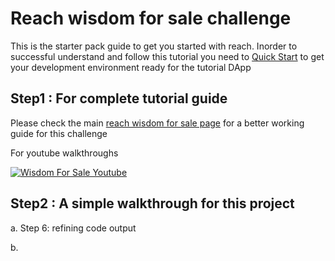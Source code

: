 # Reach wisdom for sale challenge

This is the starter pack guide to get you started with reach. Inorder to successful understand and follow this tutorial you need to [Quick Start](https://docs.reach.sh/quickstart/#quickstart) to get your development environment ready for the tutorial DApp

## Step1 : For complete tutorial guide

Please check the main [reach wisdom for sale page](https://docs.reach.sh/tut/wfs/#wfs) for a better working guide for this challenge

For youtube walkthroughs 

[![Wisdom For Sale Youtube](http://img.youtube.com/vi/Ez0G_z1nelY/0.jpg)](http://www.youtube.com/watch?v=Ez0G_z1nelY)

## Step2 : A simple walkthrough for this project

a. Step 6: refining code output

b. 
